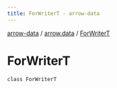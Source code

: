 ```yaml
---
title: ForWriterT - arrow-data
---
```


[arrow-data](../index.html) / [arrow.data](index.html) / [ForWriterT](./-for-writer-t.html)

# ForWriterT

`class ForWriterT`